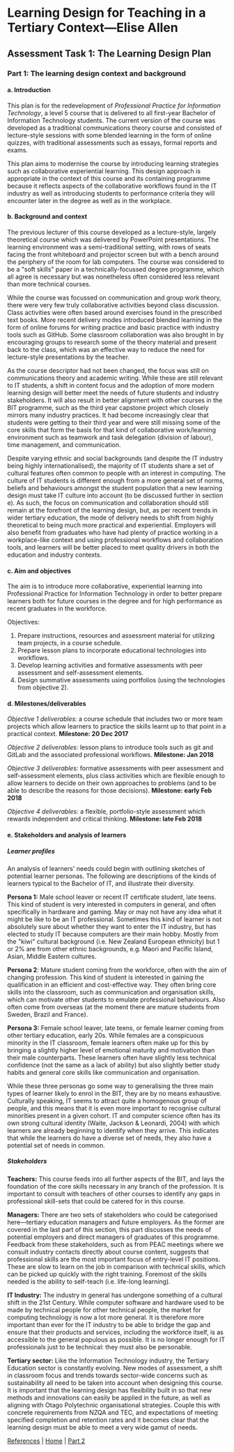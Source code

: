 # Learning Design for Teaching in a Tertiary Context—Elise Allen
## Assessment Task 1: The Learning Design Plan

### Part 1: The learning design context and background

#### a. Introduction
This plan is for the redevelopment of *Professional Practice for Information Technology*, a level 5 course that is delivered to all first-year Bachelor of Information Technology students. The current version of the course was developed as a traditional communications theory course and consisted of lecture-style sessions with some blended learning in the form of online quizzes, with traditional assessments such as essays, formal reports and exams.

This plan aims to modernise the course by introducing learning strategies such as collaborative experiential learning. This design approach is appropriate in the context of this course and its containing programme because it reflects aspects of the collaborative workflows found in the IT industry as well as introducing students to performance criteria they will encounter later in the degree as well as in the workplace.

#### b. Background and context
The previous lecturer of this course developed as a lecture-style, largely theoretical course which was delivered by PowerPoint presentations. The learning environment was a semi-traditional setting, with rows of seats facing the front whiteboard and projector screen but with a bench around the periphery of the room for lab computers. The course was considered to be a "soft skills" paper in a technically-focussed degree programme, which all agree is necessary but was nonetheless often considered less relevant than more technical courses.

While the course was focussed on communication and group work theory, there were very few truly collaborative activities beyond class discussion. Class activities were often based around exercises found in the prescribed text books. More recent delivery modes introduced blended learning in the form of online forums for writing practice and basic practice with industry tools such as GitHub. Some classroom collaboration was also brought in by encouraging groups to research some of the theory material and present back to the class, which was an effective way to reduce the need for lecture-style presentations by the teacher.

As the course descriptor had not been changed, the focus was still on communications theory and academic writing. While these are still relevant to IT students, a shift in content focus and the adoption of more modern learning design will better meet the needs of future students and industry stakeholders. It will also result in better alignment with other courses in the BIT programme, such as the third year capstone project which closely mirrors many industry practices. It had become increasingly clear that students were getting to their third year and were still missing some of the core skills that form the basis for that kind of collaborative work/learning environment such as teamwork and task delegation (division of labour), time management, and communication.

Despite varying ethnic and social backgrounds (and despite the IT industry being highly internationalised), the majority of IT students share a set of cultural features often common to people with an interest in computing. The culture of IT students is different enough from a more general set of norms, beliefs and behaviours amongst the student population that a new learning design must take IT culture into account (to be discussed further in section e). As such, the focus on communication and collaboration should still remain at the forefront of the learning design, but, as per recent trends in wider tertiary education, the mode of delivery needs to shift from highly theoretical to being much more practical and experiential. Employers will also benefit from graduates who have had plenty of practice working in a workplace-like context and using professional workflows and collaboration tools, and learners will be better placed to meet quality drivers in both the education and industry contexts.

#### c. Aim and objectives
The aim is to introduce more collaborative, experiential learning into Professional Practice for Information Technology in order to better prepare learners both for future courses in the degree and for high performance as recent graduates in the workforce.

Objectives:
1. Prepare instructions, resources and assessment material for utilizing team projects, in a course schedule.
2. Prepare lesson plans to incorporate educational technologies into workflows.
3. Develop learning activities and formative assessments with peer assessment and self-assessment elements.
4. Design summative assessments using portfolios (using the technologies from objective 2).

#### d. Milestones/deliverables
*Objective 1 deliverables:* a course schedule that includes two or more team projects which allow learners to practice the skills learnt up to that point in a practical context. **Milestone: 20 Dec 2017**

*Objective 2 deliverables:* lesson plans to introduce tools such as git and GitLab and the associated professional workflows. **Milestone: Jan 2018**

*Objective 3 deliverables:* formative assessments with peer assessment and self-assessment elements, plus class activities which are flexible enough to allow learners to decide on their own approaches to problems (and to be able to describe the reasons for those decisions). **Milestone: early Feb 2018**

*Objective 4 deliverables:* a flexible, portfolio-style assessment which rewards independent and critical thinking. **Milestone: late Feb 2018**


#### e. Stakeholders and analysis of learners

##### Learner profiles
An analysis of learners' needs could begin with outlining sketches of potential learner personas. The following are descriptions of the kinds of learners typical to the Bachelor of IT, and illustrate their diversity.

**Persona 1:** Male school leaver or recent IT certificate student, late teens. This kind of student is very interested in computers in general, and often specifically in hardware and gaming. May or may not have any idea what it might be like to be an IT professional. Sometimes this kind of learner is not absolutely sure about whether they want to enter the IT industry, but has elected to study IT because computers are their main hobby. Mostly from the "kiwi" cultural background (i.e. New Zealand European ethnicity) but 1 or 2% are from other ethnic backgrounds, e.g. Maori and Pacific Island, Asian, Middle Eastern cultures.

**Persona 2**: Mature student coming from the workforce, often with the aim of changing profession. This kind of student is interested in gaining the qualification in an efficient and cost-effective way. They often bring core skills into the classroom, such as communication and organisation skills, which can motivate other students to emulate professional behaviours. Also often come from overseas (at the moment there are mature students from Sweden, Brazil and France).

**Persona 3:** Female school leaver, late teens, or female learner coming from other tertiary education, early 20s. While females are a conspicuous minority in the IT classroom, female learners often make up for this by bringing a slightly higher level of emotional maturity and motivation than their male counterparts. These learners often have slightly less technical confidence (not the same as a lack of ability) but also slightly better study habits and general core skills like communication and organisation. 

While these three personas go some way to generalising the three main types of learner likely to enrol in the BIT, they are by no means exhaustive. Culturally speaking, IT seems to attract quite a homogenous group of people, and this means that it is even more important to recognise cultural minorities present in a given cohort. IT and computer science often has its own strong cultural identity (Waite, Jackson & Leonardi, 2004) with which learners are already beginning to identify when they arrive. This indicates that while the learners do have a diverse set of needs, they also have a potential set of needs in common.

##### Stakeholders
**Teachers:** This course feeds into all further aspects of the BIT, and lays the foundation of the core skills necessary in any branch of the profession. It is important to consult with teachers of other courses to identify any gaps in professional skill-sets that could be catered for in this course.

**Managers:** There are two sets of stakeholders who could be categorised here—tertiary education managers and future employers. As the former are covered in the last part of this section, this part discusses the needs of potential employers and direct managers of graduates of this programme. Feedback from these stakeholders, such as from PEAC meetings where we consult industry contacts directly about course content, suggests that professional skills are the most important focus of entry-level IT positions. These are slow to learn on the job in comparison with technical skills, which can be picked up quickly with the right training. Foremost of the skills needed is the ability to self-teach (i.e. life-long learning).

**IT Industry:** The industry in general has undergone something of a cultural shift in the 21st Century. While computer software and hardware used to be made by technical people for other technical people, the market for computing technology is now a lot more general. It is therefore more important than ever for the IT industry to be able to bridge the gap and ensure that their products and services, including the workforce itself, is as accessible to the general populous as possible. It is no longer enough for IT professionals just to be technical: they must also be personable.

**Tertiary sector:** Like the Information Technology industry, the Tertiary Education sector is constantly evolving. New modes of assessment, a shift in classroom focus and trends towards sector-wide concerns such as sustainability all need to be taken into account when designing this course. It is important that the learning design has flexibility built in so that new methods and innovations can easily be applied in the future, as well as aligning with Otago Polytechnic organisational strategies. Couple this with concrete requirements from NZQA and TEC, and expectations of meeting specified completion and retention rates and it becomes clear that the learning design must be able to meet a very wide gamut of needs.

[References](ref.md) | [Home](README.html) | [Part 2](learning-design-plan-2.html)
